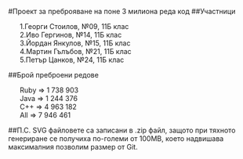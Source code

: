 #Проект за преброяване на поне 3 милиона реда код
##Участници
<ul>
1.Георги Стоилов, №09, 11Б клас</br>
2.Иво Гергинов, №14, 11Б клас</br>
3.Йордан Янкулов, №15, 11Б клас</br>
4.Мартин Гълъбов, №21, 11Б клас</br>
5.Петър Цанков, №24, 11Б клас</br>
</ul>
##Брой преброени редове
<ul>
Ruby => 1 738 903</br>
Java => 1 244 376</br>
C++ => 4 963 182</br>
All => 7 946 461</br>
</ul>
##П.С.
SVG файловете са записани в .zip файл, защото при тяхното генериране се получиха по-големи от 100MB, което надвишава максималния позволим размер от Git.
